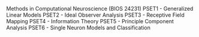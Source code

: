 Methods in Computational Neuroscience (BIOS 24231)
PSET1 - Generalized Linear Models
PSET2 - Ideal Observer Analysis
PSET3 - Receptive Field Mapping
PSET4 - Information Theory
PSET5 - Principle Component Analysis
PSET6 - Single Neuron Models and Classification
